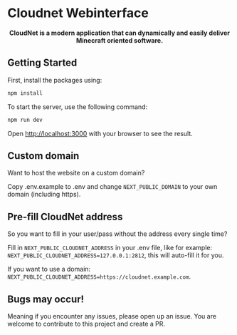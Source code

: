 # Cloudnet Webinterface

<p style="text-align:center;">
    <b>CloudNet is a modern application that can dynamically and easily deliver Minecraft oriented software.</b>
</p>

## Getting Started

First, install the packages using:

```bash
npm install
```

To start the server, use the following command:

```bash
npm run dev
```

Open [http://localhost:3000](http://localhost:3000) with your browser to see the result.

## Custom domain

Want to host the website on a custom domain?

Copy .env.example to .env and change `NEXT_PUBLIC_DOMAIN` to your own domain (including https).

## Pre-fill CloudNet address

So you want to fill in your user/pass without the address every single time?

Fill in `NEXT_PUBLIC_CLOUDNET_ADDRESS` in your .env file, like for example: `NEXT_PUBLIC_CLOUDNET_ADDRESS=127.0.0.1:2812`, this will auto-fill it for you.

If you want to use a domain: `NEXT_PUBLIC_CLOUDNET_ADDRESS=https://cloudnet.example.com`.

## Bugs may occur!

Meaning if you encounter any issues, please open up an issue. You are welcome to contribute to this project and create a PR.
